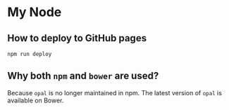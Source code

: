# My Node

## How to deploy to GitHub pages

```bash
npm run deploy
```

## Why both `npm` and `bower` are used?

Because `opal` is no longer maintained in npm. The latest version of `opal` is available on Bower.
